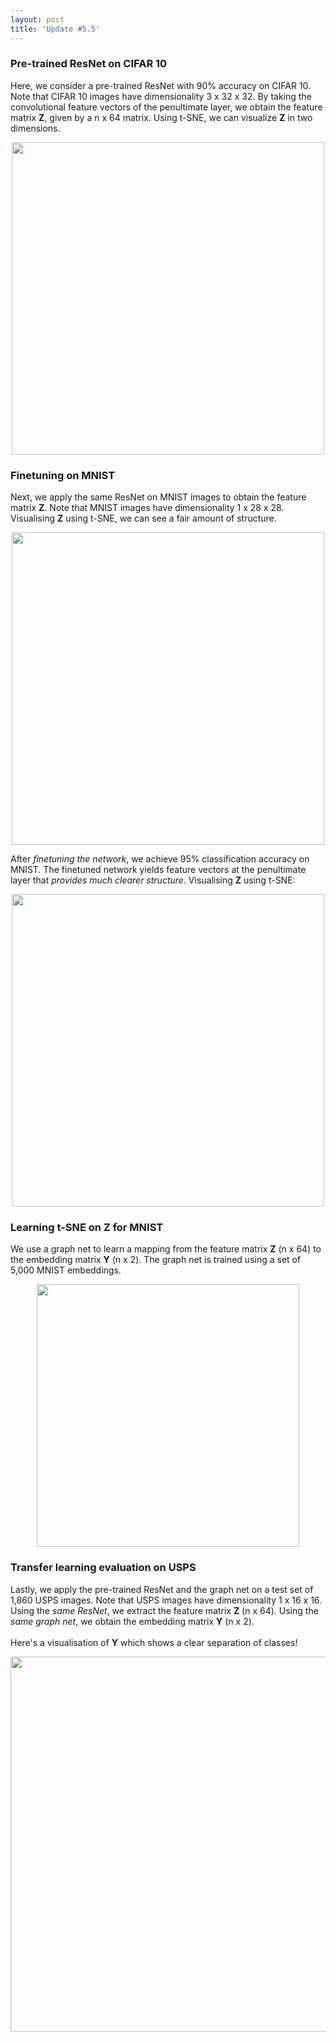 ```yaml
---
layout: post
title: 'Update #5.5'
---
```

### Pre-trained ResNet on CIFAR 10
Here, we consider a pre-trained ResNet with 90% accuracy on CIFAR 10.
Note that CIFAR 10 images have dimensionality 3 x 32 x 32.
By taking the convolutional feature vectors of the penultimate layer, we obtain the feature matrix __Z__, given by a n x 64 matrix.
Using t-SNE, we can visualize __Z__ in two dimensions.
<center><img src="{{ site.baseurl }}/public/update_5.5/cifar_tsne.png" width="500"></center>


### Finetuning on MNIST
Next, we apply the same ResNet on MNIST images to obtain the feature matrix __Z__.
Note that MNIST images have dimensionality 1 x 28 x 28.
Visualising __Z__ using t-SNE, we can see a fair amount of structure.
<center><img src="{{ site.baseurl }}/public/update_5.5/mnist_tsne.png" width="500"></center>

After _finetuning the network_, we achieve 95% classification accuracy on MNIST. The finetuned network yields feature vectors at the penultimate layer that _provides much clearer structure_. Visualising __Z__ using t-SNE:
<center><img src="{{ site.baseurl }}/public/update_5.5/mnist_tsne_new.png" width="500"></center>

### Learning t-SNE on Z for MNIST
We use a graph net to learn a mapping from the feature matrix __Z__ (n x 64) to the embedding matrix __Y__ (n x 2). The graph net is trained using a set of 5,000 MNIST embeddings. 
<center><img src="{{ site.baseurl }}/public/update_5.5/mnist_graph_loss.png" width="420"></center>

### Transfer learning evaluation on USPS
Lastly, we apply the pre-trained ResNet and the graph net on a test set of 1,860 USPS images.
Note that USPS images have dimensionality 1 x 16 x 16.
Using the _same ResNet_, we extract the feature matrix __Z__ (n x 64).
Using the _same graph net_, we obtain the embedding matrix __Y__ (n x 2). <br> <br>
Here's a visualisation of __Y__ which shows a clear separation of classes!
<center><img src="{{ site.baseurl }}/public/update_5.5/usps_graph_net.png" width="600"></center>
